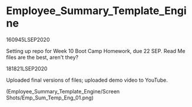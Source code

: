 # Employee_Summary_Template_Engine



160945LSEP2020

Setting up repo for Week 10 Boot Camp Homework, due 22 SEP.  Read Me files are the best, aren't they?  

181821LSEP2020

Uploaded final versions of files; uploaded demo video to YouTube.

(Employee_Summary_Template_Engine/Screen Shots/Emp_Sum_Temp_Eng_01.png)
